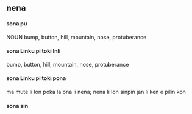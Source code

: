 ## nena

#### sona pu

NOUN bump, button, hill, mountain, nose, protuberance

#### sona Linku pi toki Inli

bump, button, hill, mountain, nose, protuberance

#### sona Linku pi toki pona

ma mute li lon poka la ona li nena; nena li lon sinpin jan li ken e pilin kon

#### sona sin

